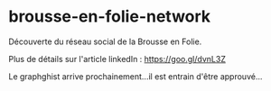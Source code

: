 # brousse-en-folie-network

Découverte du réseau social de la Brousse en Folie.

Plus de détails sur l'article linkedIn : https://goo.gl/dvnL3Z

Le graphghist arrive prochainement...il est entrain d'être approuvé...
